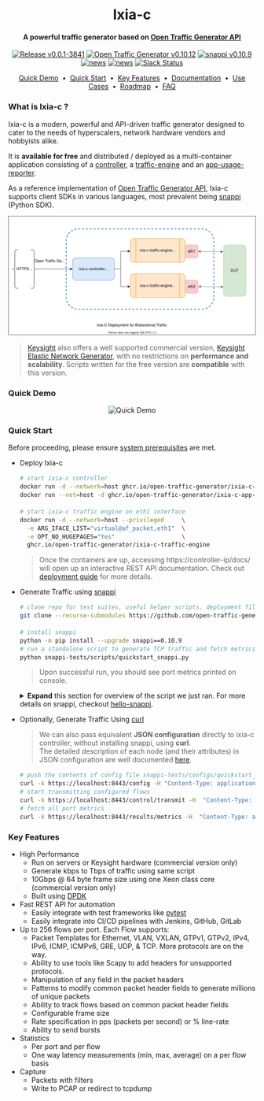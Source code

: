 <h1 align="center">
  <br>
  Ixia-c
  <br>
</h1>

<h4 align="center">
  A powerful traffic generator based on <a href="https://github.com/open-traffic-generator/models" target="_blank">Open Traffic Generator API</a>
</h4>

<p align="center">
  <a href="https://github.com/orgs/open-traffic-generator/packages/container/package/ixia-c-controller"><img alt="Release v0.0.1-3841" src="https://img.shields.io/badge/release-v0.0.1--3841-brightgreen"></a>
  <a href="https://redocly.github.io/redoc/?url=https://raw.githubusercontent.com/open-traffic-generator/models/v0.10.12/artifacts/openapi.yaml"><img alt="Open Traffic Generator v0.10.12" src="https://img.shields.io/badge/open--traffic--generator-v0.10.12-brightgreen"></a>
  <a href="https://pypi.org/project/snappi/0.10.9"><img alt="snappi v0.10.9" src="https://img.shields.io/badge/snappi-v0.10.9-brightgreen"></a>
  <a href="docs/news.md"><img alt="news" src="https://img.shields.io/badge/-news-blue?logo=github"></a>
  <a href="docs/contribute.md"><img alt="news" src="https://img.shields.io/badge/-contribute-blue?logo=github"></a>
  <a href="docs/support.md"><img alt="Slack Status" src="https://img.shields.io/badge/slack-support-blue?logo=slack"></a>
</p>

<p align="center">
  <a href="#quick-demo">Quick Demo</a> &nbsp;•&nbsp;
  <a href="#quick-start">Quick Start</a> &nbsp;•&nbsp;
  <a href="#key-features">Key Features</a> &nbsp;•&nbsp;
  <a href="docs/readme.md">Documentation</a> &nbsp;•&nbsp;
  <a href="docs/usecases.md">Use Cases</a> &nbsp;•&nbsp;
  <a href="docs/roadmap.md">Roadmap</a> &nbsp;•&nbsp;
  <a href="docs/faq.md">FAQ</a>
  <br>
</p>

### What is Ixia-c ?

Ixia-c is a modern, powerful and API-driven traffic generator designed to cater to the needs of hyperscalers, network hardware vendors and hobbyists alike.

It is **available for free** and distributed / deployed as a multi-container application consisting of a [controller](https://github.com/orgs/open-traffic-generator/packages/container/package/ixia-c-controller), a [traffic-engine](https://github.com/orgs/open-traffic-generator/packages/container/package/ixia-c-traffic-engine) and an [app-usage-reporter](https://github.com/orgs/open-traffic-generator/packages/container/package/ixia-c-app-usage-reporter).

As a reference implementation of [Open Traffic Generator API](https://github.com/open-traffic-generator/models), Ixia-c supports client SDKs in various languages, most prevalent being [snappi](https://pypi.org/project/snappi/) (Python SDK).

<p align="center">
<img src="docs/res/ixia-c.drawio.svg" alt="Ixia-c Deployment for Bidirectional Traffic">
</p>

> [Keysight](https://www.keysight.com) also offers a well supported commercial version, [Keysight Elastic Network Generator](https://www.keysight.com/us/en/products/network-test/protocol-load-test/keysight-elastic-network-generator.html), with no restrictions on **performance and scalability**. Scripts written for the free version are **compatible** with this version.

### Quick Demo

<p align="center">
<img src="docs/res/quick-demo.gif" alt="Quick Demo">
</p>

### Quick Start

Before proceeding, please ensure [system prerequisites](docs/prerequisites.md) are met.

* Deploy Ixia-c

  ```bash
  # start ixia-c controller
  docker run -d --network=host ghcr.io/open-traffic-generator/ixia-c-controller --accept-eula
  docker run --net=host -d ghcr.io/open-traffic-generator/ixia-c-app-usage-reporter

  # start ixia-c traffic engine on eth1 interface
  docker run -d --network=host --privileged     \
    -e ARG_IFACE_LIST="virtual@af_packet,eth1"  \
    -e OPT_NO_HUGEPAGES="Yes"                   \
    ghcr.io/open-traffic-generator/ixia-c-traffic-engine
  ```

  > Once the containers are up, accessing https://controller-ip/docs/ will open up an interactive REST API documentation. Check out [deployment guide](docs/deployments.md) for more details.

* Generate Traffic using [snappi](https://pypi.org/project/snappi/)

  ```bash
  # clone repo for test suites, useful helper scripts, deployment files, etc.
  git clone --recurse-submodules https://github.com/open-traffic-generator/ixia-c && cd ixia-c

  # install snappi
  python -m pip install --upgrade snappi==0.10.9
  # run a standalone script to generate TCP traffic and fetch metrics
  python snappi-tests/scripts/quickstart_snappi.py
  ```

  > Upon successful run, you should see port metrics printed on console.
 
  <details>
  <summary><b>Expand</b> this section for overview of the script we just ran. For more details on snappi, checkout <a href="docs/hello-snappi.md">hello-snappi</a>.</summary>

  ```python
  import snappi
  # create a new API instance over HTTPS transport where location points to controller
  api = snappi.api(location="https://localhost:8443", verify=False)
  # OR
  # create a new API instance over gRPC transport where location points to controller
  api = snappi.api(location="localhost:40051", transport=snappi.Transport.GRPC)

  # create a config object to be pushed to controller
  config = api.config()
  # add a port with location pointing to traffic engine
  prt = config.ports.port(name='prt', location='localhost:5555')[-1]
  # add a flow and assign endpoints
  flw = config.flows.flow(name='flw')[-1]
  flw.tx_rx.port.tx_name = prt.name

  # configure 100 packets to be sent, each having a size of 128 bytes
  flw.size.fixed = 128
  flw.duration.fixed_packets.packets = 100

  # add Ethernet, IP and TCP protocol headers with defaults
  flw.packet.ethernet().ipv4().tcp()

  # push configuration
  api.set_config(config)

  # start transmitting configured flows
  ts = api.transmit_state()
  ts.state = ts.START
  api.set_transmit_state(ts)

  # fetch & print port metrics
  req = api.metrics_request()
  req.port.port_names = [prt.name]
  print(api.get_metrics(req))
  ```

  </details>

* Optionally, Generate Traffic Using [curl](https://curl.se/)

  >We can also pass equivalent **JSON configuration** directly to ixia-c controller, without installing snappi, using **curl**.  
  >The detailed description of each node (and their attributes) in JSON configuration are well documented [here](https://redocly.github.io/redoc/?url=https://raw.githubusercontent.com/open-traffic-generator/models/v0.10.12/artifacts/openapi.yaml).

  ```bash
  # push the contents of config file snappi-tests/configs/quickstart_snappi.json
  curl -k https://localhost:8443/config -H "Content-Type: application/json" -d @snappi-tests/configs/quickstart_snappi.json
  # start transmitting configured flows
  curl -k https://localhost:8443/control/transmit -H  "Content-Type: application/json" -d '{"state": "start"}'
  # fetch all port metrics
  curl -k https://localhost:8443/results/metrics -H  "Content-Type: application/json" -d '{"choice": "port"}}'
  ```

### Key Features

* High Performance
  * Run on servers or Keysight hardware (commercial version only)
  * Generate kbps to Tbps of traffic using same script
  * 10Gbps @ 64 byte frame size using one Xeon class core (commercial version only)
  * Built using [DPDK](https://www.dpdk.org)
* Fast REST API for automation
  * Easily integrate with test frameworks like [pytest](https://www.pytest.org)
  * Easily integrate into CI/CD pipelines with Jenkins, GitHub, GitLab
* Up to 256 flows per port.  Each Flow supports:
  * Packet Templates for Ethernet, VLAN, VXLAN, GTPv1, GTPv2, IPv4, IPv6, ICMP, ICMPv6, GRE, UDP, & TCP.  More protocols are on the way.
  * Ability to use tools like Scapy to add headers for unsupported protocols.
  * Manipulation of any field in the packet headers
  * Patterns to modify common packet header fields to generate millions of unique packets
  * Ability to track flows based on common packet header fields
  * Configurable frame size
  * Rate specification in pps (packets per second) or % line-rate
  * Ability to send bursts
* Statistics
  * Per port and per flow
  * One way latency measurements (min, max, average) on a per flow basis
* Capture
  * Packets with filters
  * Write to PCAP or redirect to tcpdump
